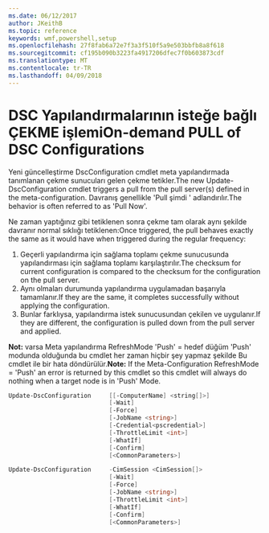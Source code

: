 ```yaml
---
ms.date: 06/12/2017
author: JKeithB
ms.topic: reference
keywords: wmf,powershell,setup
ms.openlocfilehash: 27f8fab6a72e7f3a3f510f5a9e503bbfb8a8f618
ms.sourcegitcommit: cf195b090b3223fa4917206dfec7f0b603873cdf
ms.translationtype: MT
ms.contentlocale: tr-TR
ms.lasthandoff: 04/09/2018
---
```

# <a name="on-demand-pull-of-dsc-configurations"></a><span data-ttu-id="54cd9-102">DSC Yapılandırmalarının isteğe bağlı ÇEKME işlemi</span><span class="sxs-lookup"><span data-stu-id="54cd9-102">On-demand PULL of DSC Configurations</span></span>

<span data-ttu-id="54cd9-103">Yeni güncelleştirme DscConfiguration cmdlet meta yapılandırmada tanımlanan çekme sunucuları gelen çekme tetikler.</span><span class="sxs-lookup"><span data-stu-id="54cd9-103">The new Update-DscConfiguration cmdlet triggers a pull from the pull server(s) defined in the meta-configuration.</span></span> <span data-ttu-id="54cd9-104">Davranış genellikle 'Pull şimdi ' adlandırılır.</span><span class="sxs-lookup"><span data-stu-id="54cd9-104">The behavior is often referred to as 'Pull Now'.</span></span>


<span data-ttu-id="54cd9-105">Ne zaman yaptığınız gibi tetiklenen sonra çekme tam olarak aynı şekilde davranır normal sıklıığı tetiklenen:</span><span class="sxs-lookup"><span data-stu-id="54cd9-105">Once triggered, the pull behaves exactly the same as it would have when triggered during the regular frequency:</span></span>

1. <span data-ttu-id="54cd9-106">Geçerli yapılandırma için sağlama toplamı çekme sunucusunda yapılandırması için sağlama toplamı karşılaştırılır.</span><span class="sxs-lookup"><span data-stu-id="54cd9-106">The checksum for current configuration is compared to the checksum for the configuration on the pull server.</span></span>
2. <span data-ttu-id="54cd9-107">Aynı olmaları durumunda yapılandırma uygulamadan başarıyla tamamlanır.</span><span class="sxs-lookup"><span data-stu-id="54cd9-107">If they are the same, it completes successfully without applying the configuration.</span></span>
3. <span data-ttu-id="54cd9-108">Bunlar farklıysa, yapılandırma istek sunucusundan çekilen ve uygulanır.</span><span class="sxs-lookup"><span data-stu-id="54cd9-108">If they are different, the configuration is pulled down from the pull server and applied.</span></span>

<span data-ttu-id="54cd9-109">**Not:** varsa Meta yapılandırma RefreshMode 'Push' = hedef düğüm 'Push' modunda olduğunda bu cmdlet her zaman hiçbir şey yapmaz şekilde Bu cmdlet ile bir hata döndürülür.</span><span class="sxs-lookup"><span data-stu-id="54cd9-109">**Note:** If the Meta-Configuration RefreshMode = 'Push' an error is returned by this cmdlet so this cmdlet will always do nothing when a target node is in 'Push' Mode.</span></span>

```powershell
Update-DscConfiguration     [[-ComputerName] <string[]>]
                            [-Wait]
                            [-Force]
                            [-JobName <string>]
                            [-Credential<pscredential>]
                            [-ThrottleLimit <int>]
                            [-WhatIf]
                            [-Confirm]
                            [<CommonParameters>]

Update-DscConfiguration     -CimSession <CimSession[]>
                            [-Wait]
                            [-Force]
                            [-JobName <string>]
                            [-ThrottleLimit <int>]
                            [-WhatIf]
                            [-Confirm]
                            [<CommonParameters>]
```